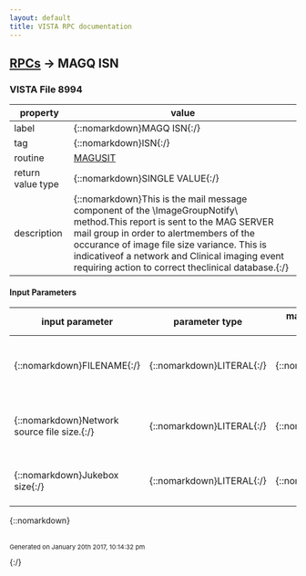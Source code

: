```yaml
---
layout: default
title: VISTA RPC documentation
---
```




## [RPCs](TableOfContent.md) &#8594; MAGQ ISN 



### VISTA File 8994 


 property | value 
--- | --- 
 label | {::nomarkdown}MAGQ ISN{:/}
 tag | {::nomarkdown}ISN{:/}
 routine | [MAGUSIT](http://code.osehra.org/dox/Routine_MAGUSIT_source.html)
 return value type | {::nomarkdown}SINGLE VALUE{:/}
 description | {::nomarkdown}This is the mail message component of the \ImageGroupNotify\ method.This report is sent to the MAG SERVER mail group in order to alertmembers of the occurance of image file size variance.  This is indicativeof a network and Clinical imaging event requiring action to correct theclinical database.{:/}

#### Input Parameters

| input parameter | parameter type | maximum data length | required | description | 
| --- | --- | --- | --- | --- | 
| {::nomarkdown}FILENAME{:/} | {::nomarkdown}LITERAL{:/} | {::nomarkdown}8{:/} | {::nomarkdown}true{:/} | {::nomarkdown}This is the filename and extension which has file size variance.{:/} | 
| {::nomarkdown}Network source file size.{:/} | {::nomarkdown}LITERAL{:/} | {::nomarkdown}1{:/} | {::nomarkdown}true{:/} | {::nomarkdown}This is the bite integer which represents the size property.{:/} | 
| {::nomarkdown}Jukebox size{:/} | {::nomarkdown}LITERAL{:/} | {::nomarkdown}1{:/} | {::nomarkdown}true{:/} | {::nomarkdown}This is the Jukebox file size integer property.{:/} | 

{::nomarkdown} <br/><br/><p style="font-size: 11px">Generated on January 20th 2017, 10:14:32 pm</p>{:/}